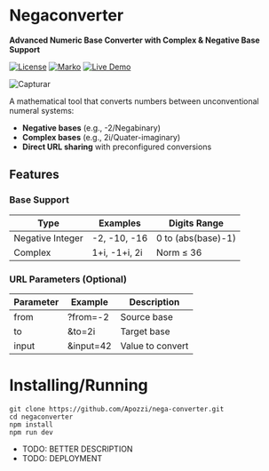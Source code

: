 # Negaconverter
**Advanced Numeric Base Converter with Complex & Negative Base Support**

[![License](https://img.shields.io/badge/license-MIT-blue.svg)](https://github.com/seuuser/seurepo/blob/main/LICENSE)
[![Marko](https://img.shields.io/badge/marko-1)](https://markojs.com/)
[![Live Demo](https://img.shields.io/badge/try_live-demo-brightgreen)](https://seusite.com?from=-2&to=2i&input=1010)


![Capturar](https://github.com/user-attachments/assets/e027768b-c322-4006-ae22-34a97bc6f53b)

A mathematical tool that converts numbers between unconventional numeral systems:

- **Negative bases** (e.g., -2/Negabinary)
- **Complex bases** (e.g., 2i/Quater-imaginary)
- **Direct URL sharing** with preconfigured conversions

## Features

### Base Support
| Type              | Examples         | Digits Range     |
|-------------------|------------------|------------------|
| Negative Integer  | -2, -10, -16     | 0 to (abs(base)-1) |
| Complex           | 1+i, -1+i, 2i    | Norm ≤ 36        |

### URL Parameters (Optional)
| Parameter         |	Example          |	Description     |
|-------------------|------------------|------------------|
| from              |	?from=-2         |	Source base     |
| to                |	&to=2i           |	Target base     |
| input             |	&input=42        |	Value to convert|


# Installing/Running

```
git clone https://github.com/Apozzi/nega-converter.git
cd negaconverter
npm install
npm run dev
```

- TODO: BETTER DESCRIPTION
- TODO: DEPLOYMENT

